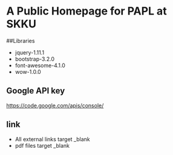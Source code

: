 # A Public Homepage for PAPL at SKKU

##Libraries
* jquery-1.11.1
* bootstrap-3.2.0
* font-awesome-4.1.0
* wow-1.0.0

## Google API key
https://code.google.com/apis/console/

## link
* All external links target \_blank
* pdf files target \_blank
